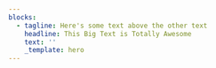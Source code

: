 ```yaml
---
blocks:
  - tagline: Here's some text above the other text
    headline: This Big Text is Totally Awesome
    text: ''
    _template: hero
---
```


